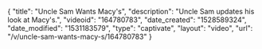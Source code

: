 {
    "title": "Uncle Sam Wants Macy's",
    "description": "Uncle Sam updates his look at Macy's.",
    "videoid": "164780783",
    "date_created": "1528589324",
    "date_modified": "1531183579",
    "type": "captivate",
    "layout": "video",
    "url": "\/v\/uncle-sam-wants-macy-s\/164780783"
}